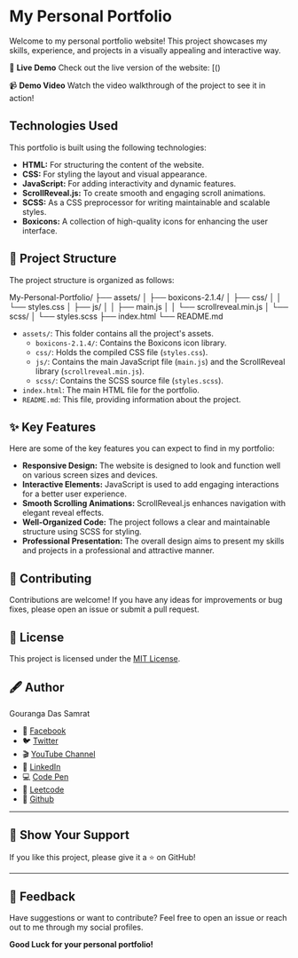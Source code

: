 # My Personal Portfolio

Welcome to my personal portfolio website! This project showcases my skills, experience, and projects in a visually appealing and interactive way.

🌟 **Live Demo**
Check out the live version of the website: [()

📹 **Demo Video**
Watch the video walkthrough of the project to see it in action!

## Technologies Used

This portfolio is built using the following technologies:

- **HTML:** For structuring the content of the website.
- **CSS:** For styling the layout and visual appearance.
- **JavaScript:** For adding interactivity and dynamic features.
- **ScrollReveal.js:** To create smooth and engaging scroll animations.
- **SCSS:** As a CSS preprocessor for writing maintainable and scalable styles.
- **Boxicons:** A collection of high-quality icons for enhancing the user interface.

## 📁 Project Structure

The project structure is organized as follows:

My-Personal-Portfolio/
├── assets/
│ ├── boxicons-2.1.4/
│ ├── css/
│ │ └── styles.css
│ ├── js/
│ │ ├── main.js
│ │ └── scrollreveal.min.js
│ └── scss/
│ └── styles.scss
├── index.html
└── README.md

- `assets/`: This folder contains all the project's assets.
  - `boxicons-2.1.4/`: Contains the Boxicons icon library.
  - `css/`: Holds the compiled CSS file (`styles.css`).
  - `js/`: Contains the main JavaScript file (`main.js`) and the ScrollReveal library (`scrollreveal.min.js`).
  - `scss/`: Contains the SCSS source file (`styles.scss`).
- `index.html`: The main HTML file for the portfolio.
- `README.md`: This file, providing information about the project.

## ✨ Key Features

Here are some of the key features you can expect to find in my portfolio:

- **Responsive Design:** The website is designed to look and function well on various screen sizes and devices.
- **Interactive Elements:** JavaScript is used to add engaging interactions for a better user experience.
- **Smooth Scrolling Animations:** ScrollReveal.js enhances navigation with elegant reveal effects.
- **Well-Organized Code:** The project follows a clear and maintainable structure using SCSS for styling.
- **Professional Presentation:** The overall design aims to present my skills and projects in a professional and attractive manner.

## 👏 Contributing

Contributions are welcome! If you have any ideas for improvements or bug fixes, please open an issue or submit a pull request.

## 📰 License

This project is licensed under the [MIT License](https://opensource.org/licenses/MIT).

## 🖋️ Author

Gouranga Das Samrat

- 📘 [Facebook](https://www.facebook.com/gourangadassamrat)
- 🐦 [Twitter](https://x.com/gouranga_khulna)
- 🎬 [YouTube Channel](https://www.youtube.com/@GourangaDasSamrat)
- 💼 [LinkedIn](https://bd.linkedin.com/in/gouranga-das-samrat-330311294)
- 💻 [Code Pen](https://codepen.io/gouranga-das-samrat)
- 🚀 [Leetcode](https://leetcode.com/u/cqq98g0hw0/)
- 🐙 [Github](https://github.com/GourangaDasSamrat)

---

## 🌟 Show Your Support

If you like this project, please give it a ⭐ on GitHub!

---

## 📢 Feedback

Have suggestions or want to contribute? Feel free to open an issue or reach out to me through my social profiles.

**Good Luck for your personal portfolio!**
